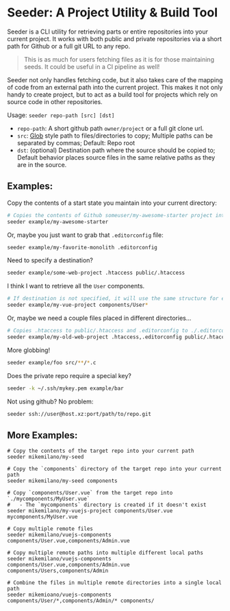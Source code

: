 Seeder: A Project Utility & Build Tool
======================================

Seeder is a CLI utility for retrieving parts or entire repositories into your current project. 
It works with both public and private repositories via a short path for Github or a full git URL to any repo.

> This is as much for users fetching files as it is for those maintaining seeds. It could be useful in a CI pipeline as well!

Seeder not only handles fetching code, but it also takes care of the mapping of code from an external path into the
current project. This makes it not only handy to create project, but to act as a build tool for projects which rely on 
source code in other repositories.

Usage: `seeder repo-path [src] [dst]`
- `repo-path`: A short github path `owner/project` or a full git clone url.
- `src`: [Glob](https://en.wikipedia.org/wiki/Glob_%28programming%29) style path to files/directories to copy; 
Multiple paths can be separated by commas; Default: Repo root
- `dst`: (optional) Destination path where the source should be copied to; Default behavior places source files in the
same relative paths as they are in the source.

## Examples:

Copy the contents of a start state you maintain into your current directory:
```bash
# Copies the contents of Github someuser/my-awesome-starter project into your current directory.
seeder example/my-awesome-starter
```

Or, maybe you just want to grab that `.editorconfig` file:
```bash
seeder example/my-favorite-monolith .editorconfig
```

Need to specify a destination?
```bash
seeder example/some-web-project .htaccess public/.htaccess
```

I think I want to retrieve all the `User` components.
```bash
# If destination is not specified, it will use the same structure for each file.
seeder example/my-vue-project components/User*
```

Or, maybe we need a couple files placed in different directories...
```bash
# Copies .htaccess to public/.htaccess and .editorconfig to ./.editorconfig
seeder example/my-old-web-project .htaccess,.editorconfig public/.htaccess,.editorconfig
```

More globbing!
```bash
seeder example/foo src/**/*.c
```

Does the private repo require a special key?
```bash
seeder -k ~/.ssh/mykey.pem example/bar
```

Not using github? No problem:
```bash
seeder ssh://user@host.xz:port/path/to/repo.git
```


## More Examples:
```
# Copy the contents of the target repo into your current path
seeder mikemilano/my-seed

# Copy the `components` directory of the target repo into your current path
seeder mikemilano/my-seed components

# Copy `components/User.vue` from the target repo into `./mycomponents/MyUser.vue`
#   - The `mycomponents` directory is created if it doesn't exist
seeder mikemilano/my-vuejs-project components/User.vue mycomponents/MyUser.vue

# Copy multiple remote files
seeder mikemilano/vuejs-components components/User.vue,components/Admin.vue

# Copy multiple remote paths into multiple different local paths
seeder mikemilano/vuejs-components components/User.vue,components/Admin.vue components/Users,components/Admin

# Combine the files in multiple remote directories into a single local path
seeder mikemioano/vuejs-components components/User/*,components/Admin/* components/
```
